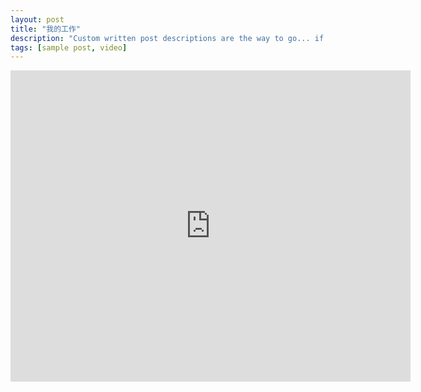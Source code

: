 ```yaml
---
layout: post
title: "我的工作"
description: "Custom written post descriptions are the way to go... if you're not lazy."
tags: [sample post, video]
---
```


<iframe frameborder="0" width="640" height="498" src="https://v.qq.com/iframe/player.html?vid=b0526w5s0ge&tiny=0&auto=0" allowfullscreen></iframe>
